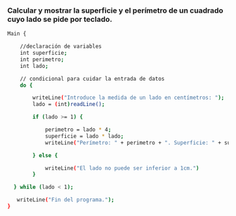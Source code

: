 ### Calcular y mostrar la superficie y el perímetro de un cuadrado cuyo lado se pide por teclado.

```bash
Main {

    //declaración de variables
    int superficie;
    int perimetro;
    int lado;

    // condicional para cuidar la entrada de datos
    do {

        writeLine("Introduce la medida de un lado en centímetros: ");
        lado = (int)readLine();

        if (lado >= 1) {

            perimetro = lado * 4;
            superficie = lado * lado;
            writeLine("Perímetro: " + perimetro + ". Superficie: " + superficie + ".");

        } else {

            writeLine("El lado no puede ser inferior a 1cm.")
        }

  } while (lado < 1);

   writeLine("Fin del programa.");
}
```